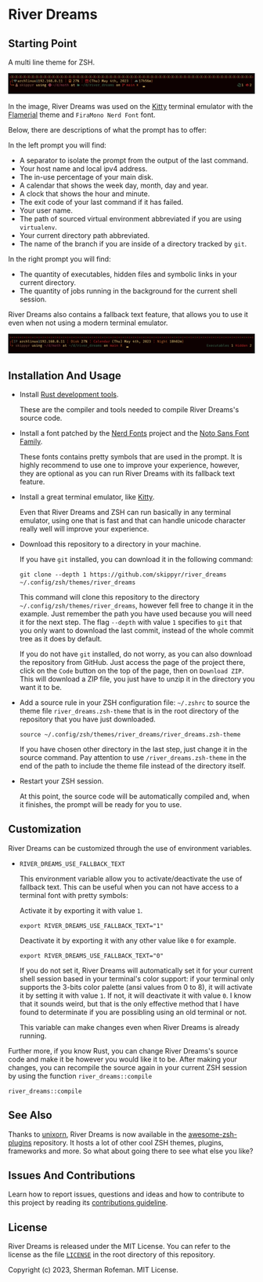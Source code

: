 <h1>River Dreams</h1>
	<h2>Starting Point</h2>
	<p>A multi line theme for ZSH.</p>
	<img src="./images/default_preview.png"/>
	<p>In the image, River Dreams was used on the <a href="https://github.com/kovidgoyal/kitty">Kitty</a> terminal emulator with the <a href="https://github.com/skippyr/flamerial">Flamerial</a> theme and <code>FiraMono Nerd Font</code> font.</p>
	<p>Below, there are descriptions of what the prompt has to offer:</p>
	<p>In the left prompt you will find:</p>
	<ul>
		<li>A separator to isolate the prompt from the output of the last command.</li>
		<li>Your host name and local ipv4 address.</li>
		<li>The in-use percentage of your main disk.</li>
		<li>A calendar that shows the week day, month, day and year.</li>
		<li>A clock that shows the hour and minute.</li>
		<li>The exit code of your last command if it has failed.</li>
		<li>Your user name.</li>
		<li>The path of sourced virtual environment abbreviated if you are using <code>virtualenv</code>.</li>
		<li>Your current directory path abbreviated.</li>
		<li>The name of the branch if you are inside of a directory tracked by <code>git</code>.</li>
	</ul>
	<p>In the right prompt you will find:</p>
	<ul>
		<li>The quantity of executables, hidden files and symbolic links in your current directory.</li>
		<li>The quantity of jobs running in the background for the current shell session.</li>
	</ul>
	<p>River Dreams also contains a fallback text feature, that allows you to use it even when not using a modern terminal emulator.</p>
	<img src="./images/preview_with_fallback.png"/>
	<h2>Installation And Usage</h2>
		<ul>
			<li>Install <a href="https://www.rust-lang.org/">Rust development tools</a>.</li>
			<p>These are the compiler and tools needed to compile River Dreams's source code.</p>
			<li>Install a font patched by the <a href="https://github.com/ryanoasis/nerd-fonts">Nerd Fonts</a> project and the <a href="https://fonts.google.com/noto/specimen/Noto+Sans">Noto Sans Font Family</a>.</li>
			<p>These fonts contains pretty symbols that are used in the prompt. It is highly recommend to use one to improve your experience, however, they are optional as you can run River Dreams with its fallback text feature.</p>
			<li>Install a great terminal emulator, like <a href="https://github.com/kovidgoyal/kitty">Kitty</a>.</li>
			<p>Even that River Dreams and ZSH can run basically in any terminal emulator, using one that is fast and that can handle unicode character really well will improve your experience.</p>
			<li>Download this repository to a directory in your machine.</li>
			<p>If you have <code>git</code> installed, you can download it in the following command:</p>
			<pre><code>git clone --depth 1 https://github.com/skippyr/river_dreams ~/.config/zsh/themes/river_dreams</code></pre>
			<p>This command will clone this repository to the directory <code>~/.config/zsh/themes/river_dreams</code>, however fell free to change it in the example. Just remember the path you have used because you will need it for the next step. The flag <code>--depth</code> with value <code>1</code> specifies to <code>git</code> that you only want to download the last commit, instead of the whole commit tree as it does by default.</p>
			<p>If you do not have <code>git</code> installed, do not worry, as you can also download the repository from GitHub. Just access the page of the project there, click on the <code>Code</code> button on the top of the page, then on <code>Download ZIP</code>. This will download a ZIP file, you just have to unzip it in the directory you want it to be.</p>
			<li>Add a source rule in your ZSH configuration file: <code>~/.zshrc</code> to source the theme file <code>river_dreams.zsh-theme</code> that is in the root directory of the repository that you have just downloaded.</li>
			<pre><code>source ~/.config/zsh/themes/river_dreams/river_dreams.zsh-theme</code></pre>
			<p>If you have chosen other directory in the last step, just change it in the source command. Pay attention to use <code>/river_dreams.zsh-theme</code> in the end of the path to include the theme file instead of the directory itself.</p>
			<li>Restart your ZSH session.</li>
			<p>At this point, the source code will be automatically compiled and, when it finishes, the prompt will be ready for you to use.</p>
		</ul>
	<h2>Customization</h2>
		<p>River Dreams can be customized through the use of environment variables.</p>
		<ul>
			<li><code>RIVER_DREAMS_USE_FALLBACK_TEXT</code></li>
			<p>This environment variable allow you to activate/deactivate the use of fallback text. This can be useful when you can not have access to a terminal font with pretty symbols:</p>
			<p>Activate it by exporting it with value <code>1</code>.</p>
			<pre><code>export RIVER_DREAMS_USE_FALLBACK_TEXT="1"</code></pre>
			<p>Deactivate it by exporting it with any other value like <code>0</code> for example.</p>
			<pre><code>export RIVER_DREAMS_USE_FALLBACK_TEXT="0"</code></pre>
			<p>If you do not set it, River Dreams will automatically set it for your current shell session based in your terminal's color support: if your terminal only supports the 3-bits color palette (ansi values from 0 to 8), it will activate it by setting it with value <code>1</code>. If not, it will deactivate it with value <code>0</code>. I know that it sounds weird, but that is the only effective method that I have found to determinate if you are possibling using an old terminal or not.</p>
			<p>This variable can make changes even when River Dreams is already running.</p>
		</ul>
		<p>Further more, if you know Rust, you can change River Dreams's source code and make it be however you would like it to be. After making your changes, you can recompile the source again in your current ZSH session by using the function <code>river_dreams::compile</code></p>
		<pre><code>river_dreams::compile</code></pre>
	<h2>See Also</h2>
		<p>Thanks to <a href="https://github.com/unixorn">unixorn</a>, River Dreams is now available in the <a href="https://github.com/unixorn/awesome-zsh-plugins">awesome-zsh-plugins</a> repository. It hosts a lot of other cool ZSH themes, plugins, frameworks and more. So what about going there to see what else you like?</p>
	<h2>Issues And Contributions</h2>
		<p>Learn how to report issues, questions and ideas and how to contribute to this project by reading its <a href="https://skippyr.github.io/materials/pages/contributions_guideline.html">contributions guideline</a>.</p>
	<h2>License</h2>
		<p>River Dreams is released under the MIT License. You can refer to the license as the file <code><a href="https://github.com/skippyr/river_dreams/blob/main/LICENSE">LICENSE</a></code> in the root directory of this repository.</p>
		<p>Copyright (c) 2023, Sherman Rofeman. MIT License.</p>
